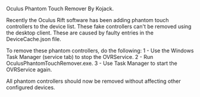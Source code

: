 Oculus Phantom Touch Remover
By Kojack.

Recently the Oculus Rift software has been adding phantom touch controllers to the device list. These fake controllers can't be removed using the desktop client.
These are caused by faulty entries in the DeviceCache.json file.

To remove these phantom controllers, do the following:
1 - Use the Windows Task Manager (service tab) to stop the OVRService.
2 - Run OculusPhantomTouchRemover.exe.
3 - Use Task Manager to start the OVRService again.

All phantom controllers should now be removed without affecting other configured devices.
